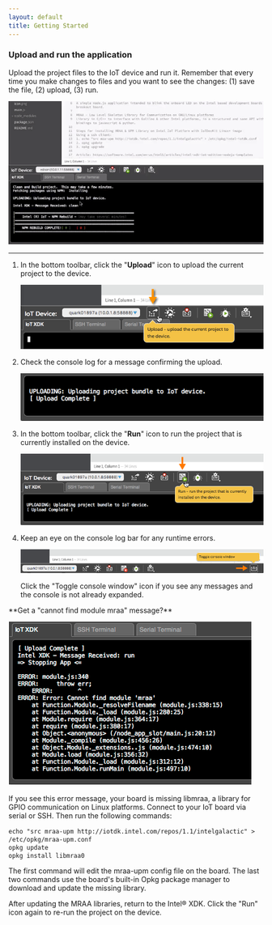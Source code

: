 ```yaml
---
layout: default
title: Getting Started
---
```


### Upload and run the application

Upload the project files to the IoT device and run it. Remember that every time you make changes to files and you want to see the changes: (1) save the file, (2) upload, (3) run.

![Animated gif: creating a project in the Intel® XDK](images/upload_run-animated.gif)

---

1. In the bottom toolbar, click the "**Upload**" icon to upload the current project to the device.

    !["Upload" button in bottom toolbar](images/xdk-upload_button.png)

2. Check the console log for a message confirming the upload.

    ![An "upload complete" message in the console](images/xdk-console-upload_complete.png)

3. In the bottom toolbar, click the "**Run**" icon to run the project that is currently installed on the device.

    !["Run" button in bottom toolbar](images/xdk-run_button.png)

4. Keep an eye on the console log bar for any runtime errors.

    !["Toggle console window" button in bottom toolbar](images/xdk-toggle_console_button.png)

    Click the "Toggle console window" icon if you see any messages and the console is not already expanded.

<div class="callout troubleshooting" markdown="1">
**Get a "cannot find module mraa" message?**

!["cannot find module mraa" message](images/xdk-console-mraa_missing.png)

If you see this error message, your board is missing libmraa, a library for GPIO communication on Linux platforms. 
Connect to your IoT board via serial or SSH. Then run the following commands: 

```
echo "src mraa-upm http://iotdk.intel.com/repos/1.1/intelgalactic" > /etc/opkg/mraa-upm.conf
opkg update
opkg install libmraa0
```

The first command will edit the mraa-upm config file on the board. The last two commands use the board's built-in Opkg package manager to download and update the missing library.

After updating the MRAA libraries, return to the Intel® XDK. Click the "Run" icon again to re-run the project on the device.
</div>
